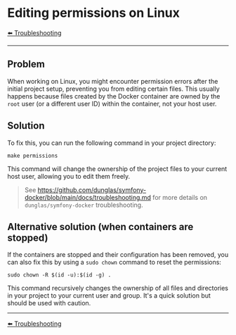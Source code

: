 # Editing permissions on Linux

[⬅️ Troubleshooting](../troubleshooting.md)

---

## Problem

When working on Linux, you might encounter permission errors after the initial project setup, preventing you from editing certain files. This usually happens because files created by the Docker container are owned by the `root` user (or a different user ID) within the container, not your host user.

## Solution

To fix this, you can run the following command in your project directory:

```shell
make permissions
```

This command will change the ownership of the project files to your current host user, allowing you to edit them freely.

> See https://github.com/dunglas/symfony-docker/blob/main/docs/troubleshooting.md for more details on `dunglas/symfony-docker` troubleshooting.

## Alternative solution (when containers are stopped)

If the containers are stopped and their configuration has been removed, you can also fix this by using a `sudo chown` command to reset the permissions:

```shell
sudo chown -R $(id -u):$(id -g) .
```

This command recursively changes the ownership of all files and directories in your project to your current user and group. It's a quick solution but should be used with caution.

---

[⬅️ Troubleshooting](../troubleshooting.md)
